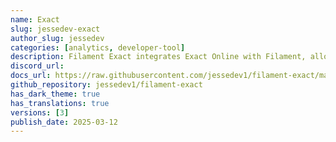 ```yaml
---
name: Exact
slug: jessedev-exact
author_slug: jessedev
categories: [analytics, developer-tool]
description: Filament Exact integrates Exact Online with Filament, allowing you to queue Exact Online jobs and manage them within your Filament app.
discord_url: 
docs_url: https://raw.githubusercontent.com/jessedev1/filament-exact/master/README.md
github_repository: jessedev1/filament-exact
has_dark_theme: true
has_translations: true
versions: [3]
publish_date: 2025-03-12
---
```

